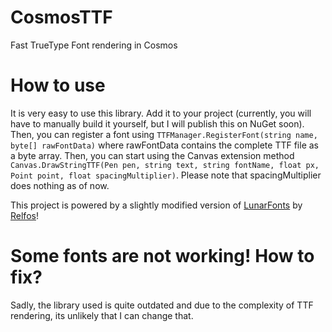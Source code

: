 # CosmosTTF
Fast TrueType Font rendering in Cosmos

# How to use
It is very easy to use this library. Add it to your project (currently, you will have to manually build it yourself, but I will publish this on NuGet soon). Then, you can register a font using `TTFManager.RegisterFont(string name, byte[] rawFontData)` where rawFontData contains the complete TTF file as a byte array. Then, you can start using the Canvas extension method `Canvas.DrawStringTTF(Pen pen, string text, string fontName, float px, Point point, float spacingMultiplier)`. Please note that spacingMultiplier does nothing as of now.

This project is powered by a slightly modified version of [LunarFonts](https://github.com/Relfos/LunarFonts) by [Relfos](https://github.com/Relfos/)!

# Some fonts are not working! How to fix?
Sadly, the library used is quite outdated and due to the complexity of TTF rendering, its unlikely that I can change that.
